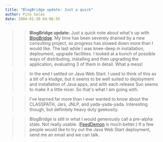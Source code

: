 ```yaml
---
title: "BlogBridge update: Just a quick"
author: Pito Salas
date: 2004-01-30 04:06:55
---
```


>>

>> **BlogBridge update:** Just a quick note about what's up with
[BlogBridge](<http://www.blogbridge.com>). My time has been severely drained
by a new consulting project, so progress has slowed down more than I would
like. The last while I was knee-deep in installation, deployment, upgrade
facilities. I looked at a bunch of possible ways of distributing, installing
and then upgrading the application, evaluating 3 of them in detail. What a
mess!

>>

>>  
>
>>

>> In the end I settled on Java Web Start. I used to think of this as a bit of
a kludge, but it seems to be well suited to deployment and installation of
Java apps, and with each release Sun seems to make it a little nicer. So
that's what I am going with.

>>

>>  
>
>>

>> I've learned far more than I ever wanted to know about the CLASSPATH, Jars,
JNLP, and yada-yada-yada. Interesting though, but definitely heavy duty
geekosity.

>>

>>  
>
>>

>> BlogBridge is still in what I would generously call a pre-alpha state. Not
really usable. ([FeedDemon](<http://www.feeddemon.com>) is much better.) If a
few people would like to try out the Java Web Start deployment, send me an
email and we can talk.


